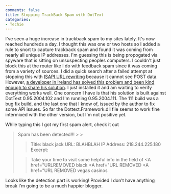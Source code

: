 ```yaml
---
comments: false
title: Stopping TrackBack Spam with DotText
categories:
- Techie
---
```


I've seen a huge increase in trackback spam to my sites lately. It's now reached hundreds a day. I thought this was one or two hosts so I added a rule to snort to capture trackback spam and found it was coming from nearly all unique IP addresses. I'm guessing this is being propogated via spyware that is sitting on unsuspecting peoples computers. I couldn't just block this at the router like I do with feedback spam since it was coming from a variety of sources.
I did a quick search after a failed attempt at stopping this with [ISAPI URL rewriting](http://www.isapirewrite.com/) because it cannot see POST data. However, [a developer in Ireland has solved this problem and been kind enough to share his solution](http://briandela.com/blog/archive/2005/06/17/500.aspx). I just installed it and am waiting to verify everything works well. One concern I have is that his solution is built against DotText 0.95.2004.102 and I'm running 0.95.2004.111. The 111 build was a bug fix build, and the last one that I know of, issued by the author to fix some API issues. So far the Dottext.Framework.dll file seems to work fine intermixed with the other version, but I'm not positive yet.

While typing this I got my first spam alert, check it out

<blockquote>Spam has been detected!!!
> 
> 

> 
> Title: black jack
URL: BLAHBLAH
IP Address: 218.244.225.180
Excerpt:
> 
> 

> 
> Take your time to visit some helpful info in the field of <A href="URLREMOVED black</A> <A href="URL REMOVED <A href="URL REMOVED vegas casinos</A>
> 
> </blockquote>

Looks like the detection part is working! Provided I don't have anything break I'm going to be a much happier blogger.
